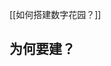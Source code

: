 [[如何搭建数字花园？]] 

## 为何要建？

<!--
在写作之前，一定有「预设读者」的阶段，因为预设的读者不同，同一个人写的文章都会不同。

当写学术论文，你面对的是老师与同行，你就要使用规范的格式、结构、术语，拥有明确的论点和清晰的论证思路。

当写科普文章的时候，如果你面对的是一无所知的大众，你就要详细解释和做好注释；但是如果你把预估调高，面对的是同好/同行的话，你就会默认一些共识，从而省略基础概念。

当写

，写学术论文、科普安利、同人小说、只给自己看的笔记、头脑风暴与碎碎念，

我的 ob 就太碎了，我形容其为「第二大脑冲浪」，其实是 literally 文本信息大杂烩泥沙俱下，什么都往里面放，形式、内容、来源五花八门... 

书摘、网页文本什么的，我都会直接复制粘贴进来；而且有些自己写的，也是在别的平台先写，后来才搬到ob，也就是「有些页我会写得很长、收集很多乱七八糟的引用、冒出很多不着边际的想法，这就会让我的整个页很乱」

所以其实我没有真的用[[《卡片笔记写作法》]]，它要求把文献管理系统和卡片盒系统分开，卡片盒里只包含引用文献的索引标志（比如ob带zotero的链接），而我实际上全部都用ob




[[index|主页]]里有说，这是我的博客和自用 ob 的中间地带。


而且我希望把我的文字都

[[不要避讳从前的自己]]

博客：一般都千字打底，万字常见，而且要求线性构思

-->